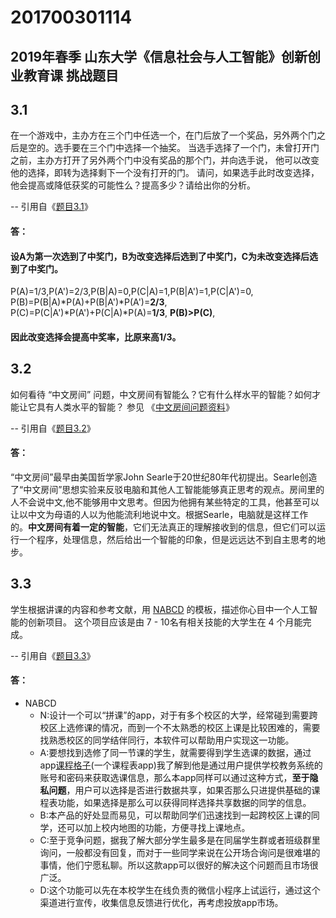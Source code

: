 201700301114
==========
2019年春季 山东大学《信息社会与人工智能》创新创业教育课 挑战题目
----------
## 3.1
在一个游戏中，主办方在三个门中任选一个，在门后放了一个奖品，另外两个门之后是空的。选手要在三个门中选择一个抽奖。 当选手选择了一个门，未曾打开门之前，主办方打开了另外两个门中没有奖品的那个门，并向选手说， 他可以改变他的选择，即转为选择剩下一个没有打开的门。 请问，如果选手此时改变选择， 他会提高或降低获奖的可能性么？提高多少？请给出你的分析。

-- 引用自《[题目3.1](https://github.com/Microsoft/ai-edu/tree/master/E-Challenge/ShandongUniversity2019Spring)》
#### 答：
#### 设A为第一次选到了中奖门，B为改变选择后选到了中奖门，C为未改变选择后选到了中奖门。
P(A)=1/3,P(A')=2/3,P(B|A)=0,P(C|A)=1,P(B|A')=1,P(C|A')=0,
P(B)=P(B|A)*P(A)+P(B|A')*P(A')=**2/3**,
P(C)=P(C|A')*P(A')+P(C|A)*P(A)=**1/3**,
**P(B)>P(C)**,
#### 因此改变选择会提高中奖率，比原来高1/3。
## 3.2
 如何看待 “中文房间” 问题，中文房间有智能么？它有什么样水平的智能？如何才能让它具有人类水平的智能？ 参见 《[中文房间问题资料](https://cn.bing.com/search?setmkt=zh-CN&q=%E4%B8%AD%E6%96%87%E6%88%BF%E9%97%B4+%E9%97%AE%E9%A2%98)》

 -- 引用自《[题目3.2](https://github.com/Microsoft/ai-edu/tree/master/E-Challenge/ShandongUniversity2019Spring)》
#### 答：
“中文房间”最早由美国哲学家John Searle于20世纪80年代初提出。Searle创造了“中文房间”思想实验来反驳电脑和其他人工智能能够真正思考的观点。房间里的人不会说中文,他不能够用中文思考。但因为他拥有某些特定的工具，他甚至可以让以中文为母语的人以为他能流利地说中文。根据Searle，电脑就是这样工作的。**中文房间有着一定的智能**，它们无法真正的理解接收到的信息，但它们可以运行一个程序，处理信息，然后给出一个智能的印象，但是远远达不到自主思考的地步。
## 3.3
学生根据讲课的内容和参考文献，用 [NABCD](https://www.cnblogs.com/xinz/archive/2010/12/01/1893323.html) 的模板，描述你心目中一个人工智能的创新项目。 这个项目应该是由 7 - 10名有相关技能的大学生在 4 个月能完成。

-- 引用自《[题目3.3](https://github.com/Microsoft/ai-edu/tree/master/E-Challenge/ShandongUniversity2019Spring)》
#### 答：
- NABCD
   - N:设计一个可以“拼课”的app，对于有多个校区的大学，经常碰到需要跨校区上选修课的情况，而到一个不太熟悉的校区上课是比较困难的，需要找熟悉校区的同学结伴同行，本软件可以帮助用户实现这一功能。
   - A:要想找到选修了同一节课的学生，就需要得到学生选课的数据，通过app[课程格子](http://kechenggezi.com/)(一个课程表app)我了解到他是通过用户提供学校教务系统的账号和密码来获取选课信息，那么本app同样可以通过这种方式，**至于隐私问题**，用户可以选择是否进行数据共享，如果否那么只进提供基础的课程表功能，如果选择是那么可以获得同样选择共享数据的同学的信息。
   - B:本产品的好处显而易见，可以帮助同学们迅速找到一起跨校区上课的同学，还可以加上校内地图的功能，方便寻找上课地点。
   - C:至于竞争问题，据我了解大部分学生最多是在同届学生群或者班级群里询问，一般都没有回复，而对于一些同学来说在公开场合询问是很难堪的事情，他们宁愿私聊。所以这款app可以很好的解决这个问题而且市场很广泛。
   - D:这个功能可以先在本校学生在线负责的微信小程序上试运行，通过这个渠道进行宣传，收集信息反馈进行优化，再考虑投放app市场。